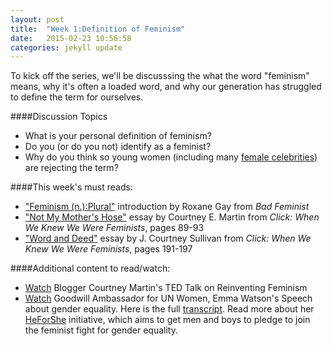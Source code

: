 ```yaml
---
layout: post
title:  "Week 1:Definition of Feminism"
date:   2015-02-23 10:56:58
categories: jekyll update
---
```

To kick off the series, we'll be discusssing the what the word "feminism" means, why it's often a loaded word, and why our generation has struggled to define the term for ourselves.

####Discussion Topics

* What is your personal definition of feminism?
* Do you (or do you not) identify as a feminist?
* Why do you think so young women (including many [female celebrities](http://www.cosmopolitan.com/politics/news/a28510/misconceptions-about-feminism/)) are rejecting the term? 

####This week's must reads:

* ["Feminism (n.):Plural"](https://books.google.com/books?id=o7vABAAAQBAJ&pg=PT9&lpg=PT9&dq=Feminism+%28n.%29:Plural+introduction+by+Roxane+Gay&source=bl&ots=9ttNIpx7Gc&sig=zo__vdygrf2QgJM8ilFnIHCH4bY&hl=en&sa=X&ei=oAK8VIL_HJPCsATKuIKQDw&ved=0CC0Q6AEwAg#v=onepage&q&f=false) introduction by Roxane Gay from *Bad Feminist*
* ["Not My Mother's Hose"](https://books.google.com/books?id=5LYiBQAAQBAJ&lpg=PA88&ots=GyPQ1xf1_f&dq=not%20my%20mother's%20hose%20by%20courtney%20e.%20martin&pg=PA89#v=onepage&q&f=false) essay by Courtney E. Martin from *Click: When We Knew We Were Feminists*, pages 89-93
* ["Word and Deed"](https://books.google.com/books?id=5LYiBQAAQBAJ&lpg=PA88&ots=GyPQ1xf1_f&dq=not%20my%20mother's%20hose%20by%20courtney%20e.%20martin&pg=PA191#v=onepage&q&f=false) essay by J. Courtney Sullivan from *Click: When We Knew We Were Feminists*, pages 191-197

####Additional content to read/watch: 

* [Watch](https://www.ted.com/talks/courtney_martin_reinventing_feminism) Blogger Courtney Martin's TED Talk on Reinventing Feminism
*  [Watch](https://www.youtube.com/watch?v=p-iFl4qhBsE) Goodwill Ambassador for UN Women, Emma Watson's Speech about gender equality. Here is the full [transcript](http://sociology.about.com/od/Current-Events-in-Sociological-Context/fl/Full-Transcript-of-Emma-Watsons-Speech-on-Gender-Equality-at-the-UN.htm). Read more about her [HeForShe](http://www.heforshe.org) initiative, which aims to get men and boys to pledge to join the feminist fight for gender equality.


